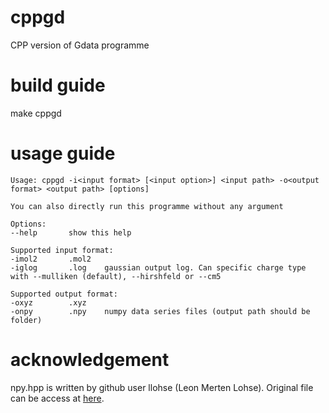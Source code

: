 # cppgd
CPP version of Gdata programme

# build guide
make cppgd

# usage guide
    Usage: cppgd -i<input format> [<input option>] <input path> -o<output format> <output path> [options]
    
    You can also directly run this programme without any argument
    
    Options:
    --help       show this help
    
    Supported input format:
    -imol2       .mol2 
    -iglog       .log    gaussian output log. Can specific charge type with --mulliken (default), --hirshfeld or --cm5
    
    Supported output format:
    -oxyz        .xyz 
    -onpy        .npy    numpy data series files (output path should be folder)

# acknowledgement
npy.hpp is written by github user llohse (Leon Merten Lohse). Original file can be access at [here](https://github.com/llohse/libnpy/tree/master).
